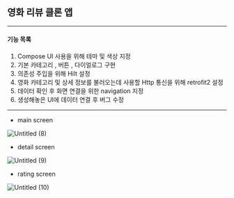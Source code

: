 ## 영화 리뷰 클론 앱
***
#### 기능 목록
1. Compose UI 사용을 위해 테마 및 색상 지정
2. 기본 카테고리 , 버튼 , 다이얼로그 구현
3. 의존성 주입을 위해 Hilt 설정
4. 영화 카테고리 및 상세 정보를 불러오는데 사용할 Http 통신을 위해 retrofit2 설정
5. 데이터 확인 후 화면 연결을 위한 navigation 지정
6. 생성해놓은 UI에 데이터 연결 후 버그 수정

***

- main screen

![Untitled (8)](https://github.com/SungHunn/ReviewCompany/assets/86955873/7de53cc2-dc83-4118-90d8-a965e31f8033)

- detail screen

![Untitled (9)](https://github.com/SungHunn/ReviewCompany/assets/86955873/20b30c3b-07f3-4ff3-8c18-22cc028f21fa)

- rating screen

![Untitled (10)](https://github.com/SungHunn/ReviewCompany/assets/86955873/a53446bc-2ac6-4913-ba64-ea26255b1a72)

